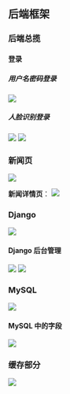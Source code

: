 ## 后端框架

### 后端总揽

#### 登录

##### 用户名密码登录
![](https://pic.imgdb.cn/item/613cb6f944eaada739a1bf03.jpg)

##### 人脸识别登录
![](https://pic.imgdb.cn/item/613cb41b44eaada7399327c4.jpg)
![](https://pic.imgdb.cn/item/613cb62444eaada7399dcef9.jpg)

### 新闻页
![](https://pic.imgdb.cn/item/613ca61e44eaada7394c5a12.jpg)

**新闻详情页**：
![](https://pic.imgdb.cn/item/613cab0644eaada73965bbd6.jpg)

### Django 
![](https://pic.imgdb.cn/item/613c80b044eaada739f51aae.jpg)

#### Django 后台管理

![](https://pic.imgdb.cn/item/613cb78444eaada739a46754.jpg)
![](https://pic.imgdb.cn/item/613cad3b44eaada73970c96d.jpg)

### MySQL
![](https://pic.imgdb.cn/item/613c80ef44eaada739f57e14.jpg)

#### MySQL 中的字段
![](https://pic.imgdb.cn/item/613cb8dc44eaada739aa8e5c.jpg)

### 缓存部分
![](https://pic.imgdb.cn/item/613c812944eaada739f5d8ae.jpg)

